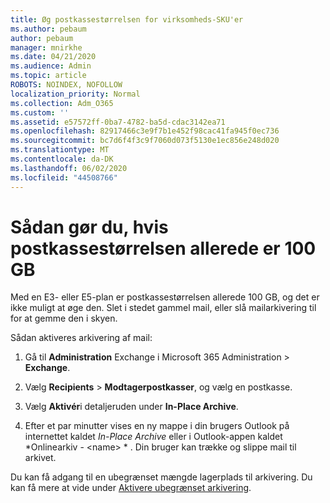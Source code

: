 ```yaml
---
title: Øg postkassestørrelsen for virksomheds-SKU'er
ms.author: pebaum
author: pebaum
manager: mnirkhe
ms.date: 04/21/2020
ms.audience: Admin
ms.topic: article
ROBOTS: NOINDEX, NOFOLLOW
localization_priority: Normal
ms.collection: Adm_O365
ms.custom: ''
ms.assetid: e57572ff-0ba7-4782-ba5d-cdac3142ea71
ms.openlocfilehash: 82917466c3e9f7b1e452f98cac41fa945f0ec736
ms.sourcegitcommit: bc7d6f4f3c9f7060d073f5130e1ec856e248d020
ms.translationtype: MT
ms.contentlocale: da-DK
ms.lasthandoff: 06/02/2020
ms.locfileid: "44508766"
---
```

# <a name="what-to-do-if-your-mailbox-size-is-already-100gb"></a>Sådan gør du, hvis postkassestørrelsen allerede er 100 GB

Med en E3- eller E5-plan er postkassestørrelsen allerede 100 GB, og det er ikke muligt at øge den. Slet i stedet gammel mail, eller slå mailarkivering til for at gemme den i skyen. 
  
Sådan aktiveres arkivering af mail:
  
1. Gå til **Administration** Exchange i Microsoft 365 Administration \> **Exchange**. 
    
2. Vælg **Recipients** \> **Modtagerpostkasser**, og vælg en postkasse. 
    
3. Vælg **Aktivér**i detaljeruden under **In-Place Archive**. 
    
4. Efter et par minutter vises en ny mappe i din brugers Outlook på internettet kaldet *In-Place Archive* eller i Outlook-appen kaldet *Onlinearkiv - \<name\> * . Din bruger kan trække og slippe mail til arkivet. 
    
Du kan få adgang til en ubegrænset mængde lagerplads til arkivering. Du kan få mere at vide under [Aktivere ubegrænset arkivering](https://docs.microsoft.com/microsoft-365/compliance/enable-unlimited-archiving).
  

